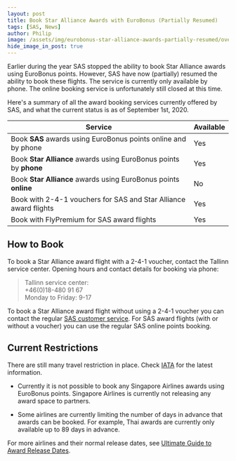 ```yaml
---
layout: post
title: Book Star Alliance Awards with EuroBonus (Partially Resumed)
tags: [SAS, News]
author: Philip
image: /assets/img/eurobonus-star-alliance-awards-partially-resumed/overview.png
hide_image_in_post: true
---
```


Earlier during the year SAS stopped the ability to book Star Alliance awards using EuroBonus points. However, SAS have now (partially) resumed the ability to book these flights. The service is currently only available by phone. The online booking service is unfortunately still closed at this time.

Here's a summary of all the award booking services currently offered by SAS, and what the current status is as of September 1st, 2020.

|Service|Available|
|--|--|
| Book **SAS** awards using EuroBonus points online and by phone | Yes |
| Book **Star Alliance** awards using EuroBonus points by **phone** | Yes |
| Book **Star Alliance** awards using EuroBonus points **online** | No |
| Book with 2-4-1 vouchers for SAS and Star Alliance award flights| Yes |
| Book with FlyPremium for SAS award flights | Yes |

## How to Book
To book a Star Alliance award flight with a 2-4-1 voucher, contact the Tallinn service center. Opening hours and contact details for booking via phone:

> Tallinn service center:  
+46(0)18-480 91 67  
Monday to Friday: 9-17

To book a Star Alliance award flight without using a 2-4-1 voucher you can contact the regular [SAS customer service](https://www.flysas.com/en/customer-service/contact/). For SAS award flights (with or without a voucher) you can use the regular SAS online points booking.

## Current Restrictions
There are still many travel restriction in place. Check [IATA](https://www.iatatravelcentre.com/international-travel-document-news/1580226297.htm) for the latest information.

- Currently it is not possible to book any Singapore Airlines awards using EuroBonus points. Singapore Airlines is currently not releasing any award space to partners.

- Some airlines are currently limiting the number of days in advance that awards can be booked. For example, Thai awards are currently only available up to 89 days in advance.

For more airlines and their normal release dates, see [Ultimate Guide to Award Release Dates](https://blog.awardfares.com/ultimate-guide-to-award-release-dates/).
